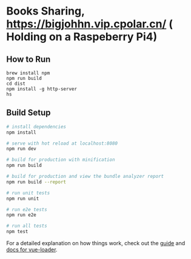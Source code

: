 # Books Sharing, https://bigjohhn.vip.cpolar.cn/ ( Holding on a Raspeberry Pi4)

## How to Run
    brew install npm
    npm run build
    cd dist
    npm install -g http-server
    hs

## Build Setup

``` bash
# install dependencies
npm install

# serve with hot reload at localhost:8080
npm run dev

# build for production with minification
npm run build

# build for production and view the bundle analyzer report
npm run build --report

# run unit tests
npm run unit

# run e2e tests
npm run e2e

# run all tests
npm test
```

For a detailed explanation on how things work, check out the [guide](http://vuejs-templates.github.io/webpack/) and [docs for vue-loader](http://vuejs.github.io/vue-loader).
